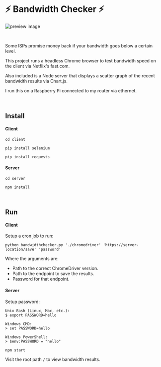 # ⚡ Bandwidth Checker ⚡

![preview image](https://github.com/healeycodes/bandwidth-checker/raw/master/graphexample.png "Image of scatter graph bandwidth results")

&nbsp;

Some ISPs promise money back if your bandwidth goes below a certain level.

This project runs a headless Chrome browser to test bandwidth speed on the client via Netflix's fast.com.

Also included is a Node server that displays a scatter graph of the recent bandwidth results via Chart.js.

I run this on a Raspberry Pi connected to my router via ethernet.

&nbsp;

## Install

#### Client

`cd client`

`pip install selenium`

`pip install requests`

#### Server

`cd server`

`npm install`

&nbsp;

## Run

#### Client

Setup a cron job to run:

`python bandwidthchecker.py './chromedriver' 'https://server-location/save' 'password'`

Where the arguments are:
- Path to the correct ChromeDriver version.
- Path to the endpoint to save the results.
- Password for that endpoint.

#### Server

Setup password:
```
Unix Bash (Linux, Mac, etc.):
$ export PASSWORD=hello

Windows CMD:
> set PASSWORD=hello

Windows PowerShell:
> $env:PASSWORD = "hello"
```

`npm start`

Visit the root path `/` to view bandwidth results.
